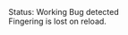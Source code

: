 <div class="tag-center">
    <span class="tag ok">Status: Working</span>
    <span class="tag needs-fix">Bug detected</span>
</div>
Fingering is lost on reload.